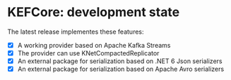 # KEFCore: development state

The latest release implementes these features:

* [x] A working provider based on Apache Kafka Streams
* [x] The provider can use KNetCompactedReplicator
* [x] An external package for serialization based on .NET 6 Json serializers
* [x] An external package for serialization based on Apache Avro serializers